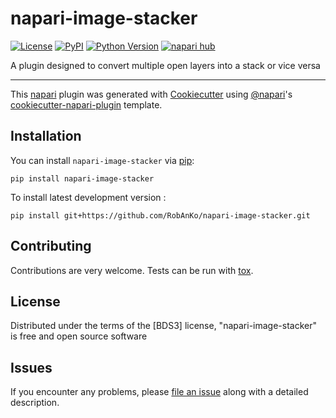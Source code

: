 # napari-image-stacker

[![License](https://img.shields.io/pypi/l/napari-image-stacker.svg?color=green)](https://github.com/RobAnKo/napari-image-stacker/raw/main/LICENSE)
[![PyPI](https://img.shields.io/pypi/v/napari-image-stacker.svg?color=green)](https://pypi.org/project/napari-image-stacker)
[![Python Version](https://img.shields.io/pypi/pyversions/napari-image-stacker.svg?color=green)](https://python.org)
[![napari hub](https://img.shields.io/endpoint?url=https://api.napari-hub.org/shields/napari-image-stacker)](https://napari-hub.org/plugins/napari-image-stacker)

A plugin designed to convert multiple open layers into a stack or vice versa

----------------------------------

This [napari] plugin was generated with [Cookiecutter] using [@napari]'s [cookiecutter-napari-plugin] template.


## Installation

You can install `napari-image-stacker` via [pip]:

    pip install napari-image-stacker



To install latest development version :

    pip install git+https://github.com/RobAnKo/napari-image-stacker.git


## Contributing

Contributions are very welcome. Tests can be run with [tox].

## License

Distributed under the terms of the [BDS3] license,
"napari-image-stacker" is free and open source software

## Issues

If you encounter any problems, please [file an issue] along with a detailed description.

[napari]: https://github.com/napari/napari
[Cookiecutter]: https://github.com/audreyr/cookiecutter
[@napari]: https://github.com/napari
[BSD-3]: http://opensource.org/licenses/BSD-3-Clause
[cookiecutter-napari-plugin]: https://github.com/napari/cookiecutter-napari-plugin
[file an issue]: https://github.com/RobAnKo/napari-image-stacker/issues
[napari]: https://github.com/napari/napari
[tox]: https://tox.readthedocs.io/en/latest/
[pip]: https://pypi.org/project/pip/
[PyPI]: https://pypi.org/
